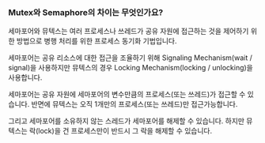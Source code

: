 ### Mutex와 Semaphore의 차이는 무엇인가요?
세마포어와 뮤텍스는 여러 프로세스나 쓰레드가 공유 자원에 접근하는 것을 제어하기 위한 방법으로 병행 처리를 위한 프로세스 동기화 기법입니다.

세마포어는 공유 리소스에 대한 접근을 조율하기 위해 Signaling Mechanism(wait / signal)을 사용하지만 뮤텍스의 경우 Locking Mechanism(locking / unlocking)을 사용합니다.

세마포어는 공유 자원에 세마포어의 변수만큼의 프로세스(또는 쓰레드)가 접근할 수 있습니다. 반면에 뮤텍스는 오직 1개만의 프로세스(또는 쓰레드)만 접근가능합니다.

그리고 세마포어를 소유하지 않는 스레드가 세마포어를 해제할 수 있습니다. 하지만 뮤텍스는 락(lock)을 건 프로세스만이 반드시 그 락을 해제할 수 있습니다.

